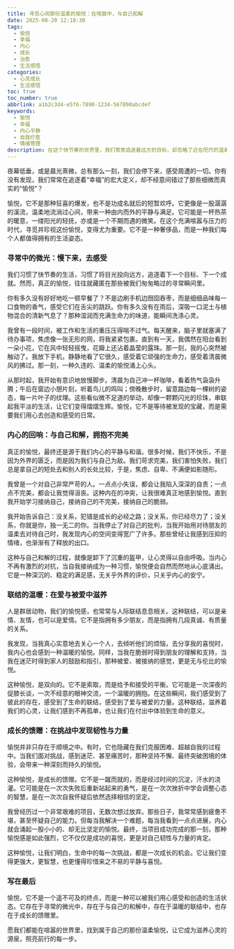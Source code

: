 ```yaml
---
title: 寻觅心间那份温柔的愉悦：在喧嚣中，与自己和解
date: 2025-08-20 12:18:30
tags:
  - 愉悦
  - 幸福
  - 内心
  - 成长
  - 治愈
  - 生活感悟
categories:
  - 心灵成长
  - 生活感悟
toc: true
toc_number: true
abbrlink: a1b2c3d4-e5f6-7890-1234-567890abcdef
keywords:
  - 愉悦
  - 幸福
  - 内心平静
  - 自我疗愈
  - 情绪管理
description: 在这个快节奏的世界里，我们常常追逐着远方的目标，却忽略了近在咫尺的温柔愉悦。这篇文章，是一次关于内心深处喜悦的探索，关于如何在日常点滴中寻觅微光，与自我和解，让生命充满温暖与力量。
---
```


夜幕低垂，或是晨光熹微，总有那么一刻，我们会停下来，感受周遭的一切。你有没有发现，我们常常在追逐着“幸福”的宏大定义，却不经意间错过了那些细微而真实的“愉悦”？

愉悦，它不是那种狂喜的爆发，也不是功成名就后的短暂欢呼。它更像是一股潺潺的溪流，温柔地流淌过心间，带来一种由内而外的平静与满足。它可能是一杯热茶的暖意，一缕阳光的轻抚，亦或是一个不期而遇的微笑。在这个充满喧嚣与压力的时代，寻觅并珍视这份愉悦，变得尤为重要。它不是一种奢侈品，而是一种我们每个人都值得拥有的生活姿态。

### 寻常中的微光：慢下来，去感受

我们习惯了快节奏的生活，习惯了将目光投向远方，追逐着下一个目标、下一个成就。然而，真正的愉悦，往往就藏匿在那些被我们匆匆略过的寻常瞬间里。

你有多久没有好好地吃一顿早餐了？不是边刷手机边囫囵吞枣，而是细细品味每一口食物的香气，感受它们在舌尖的跳跃。你有多久没有在雨后，深吸一口泥土与植物混合的清新气息了？那种湿润而充满生命力的味道，能瞬间洗涤心灵。

我曾有一段时间，被工作和生活的重压压得喘不过气。每天醒来，脑子里就塞满了待办事项，焦虑像一张无形的网，将我紧紧包裹。直到有一天，我偶然在阳台看到一朵小花，它在风中轻轻摇曳，花瓣上还沾着晶莹的露珠。那一刻，我的心突然被触动了。我放下手机，静静地看了它很久，感受着它顽强的生命力，感受着清晨微风的拂过。那一刻，一种久违的、温柔的愉悦涌上心头。

从那时起，我开始有意识地放慢脚步。清晨为自己冲一杯咖啡，看着热气袅袅升腾；午后在窗边小憩片刻，听着鸟儿的鸣叫；傍晚散步时，留意路边每一棵树的姿态，每一片叶子的纹理。这些看似微不足道的举动，却像一颗颗闪光的珍珠，串联起我平淡的生活，让它们变得熠熠生辉。愉悦，它不是等待被发现的宝藏，而是需要我们用心去创造和感受的日常。

### 内心的回响：与自己和解，拥抱不完美

真正的愉悦，最终还是源于我们内心的平静与和谐。很多时候，我们不快乐，不是因为外界的匮乏，而是因为我们与自己为敌。我们苛求完美，我们害怕失败，我们总是拿自己的短处去和别人的长处比较，于是，焦虑、自卑、不满便如影随形。

我曾是一个对自己非常严苛的人。一点点小失误，都会让我陷入深深的自责；一点点不完美，都会让我觉得沮丧。这种内在的冲突，让我很难真正地感到愉悦。直到我开始学习接纳自己，接纳自己的不完美，接纳自己的脆弱。

我开始告诉自己：没关系，犯错是成长的必经之路；没关系，你已经尽力了；没关系，你就是你，独一无二的你。当我停止了对自己的批判，当我开始用对待朋友的温柔去对待自己时，我发现内心的空间变得宽广了许多。那些曾经让我感到压抑的情绪，也渐渐有了释放的出口。

这种与自己和解的过程，就像是卸下了沉重的盔甲，让心灵得以自由呼吸。当内心不再有激烈的对抗，当自我接纳成为一种习惯，愉悦便会自然而然地从心底涌出。它是一种深沉的、稳定的满足感，无关乎外界的评价，只关乎内心的安宁。

### 联结的温暖：在爱与被爱中滋养

人是群居动物，我们的愉悦感，也常常与人际联结息息相关。这种联结，可以是亲情、友情，也可以是爱情。它不是指拥有多少朋友，而是指拥有几段真诚、有质量的关系。

我发现，当我真心实意地去关心一个人，去倾听他们的烦恼，去分享我的喜悦时，我内心也会感到一种温暖的愉悦。同样，当我在脆弱时得到朋友的理解和支持，当我在迷茫时得到家人的鼓励和指引，那种被爱、被接纳的感觉，更是无与伦比的愉悦。

这种愉悦，是双向的。它不是索取，而是给予和接受的平衡。它可能是一次深夜的促膝长谈，一次不经意的眼神交流，一个温暖的拥抱。在这些瞬间，我们感受到了彼此的存在，感受到了生命的联结，感受到了爱与被爱的力量。这种联结，滋养着我们的心灵，让我们感到不再孤单，也让我们在付出中体验到生命的意义。

### 成长的馈赠：在挑战中发现韧性与力量

愉悦并非只存在于顺境之中。有时，它也隐藏在我们克服困难、超越自我的过程中。当我们面对挑战，感到迷茫、甚至痛苦时，那种坚持不懈、最终突破困境的体验，会带来一种深刻而持久的愉悦。

这种愉悦，是成长的馈赠。它不是一蹴而就的，而是经过时间的沉淀，汗水的浇灌。它可能是在一次次失败后重新站起来的勇气，是在一次次挫折中学会调整心态的智慧，是在一次次自我怀疑后依然选择相信的坚定。

我曾经历过一个非常艰难的项目，无数次想过放弃。那些日子，我常常感到疲惫不堪，甚至怀疑自己的能力。但每当我解决一个难题，每当我看到一点点进展，内心就会涌起一股小小的、却无比坚定的愉悦。最终，当项目成功完成的那一刻，那种愉悦感是如此强烈，它不仅仅是成功的喜悦，更是对自己韧性与力量的肯定。

这种愉悦，让我们明白，生命中的每一次挑战，都是一次成长的机会。它让我们变得更强大，更智慧，也更懂得珍惜来之不易的平静与喜悦。

### 写在最后

愉悦，它不是一个遥不可及的终点，而是一种可以被我们用心感受和创造的生活状态。它存在于寻常的微光中，存在于与自己的和解中，存在于温暖的联结中，也存在于成长的馈赠里。

愿我们都能在喧嚣的世界里，找到属于自己的那份温柔愉悦，让它成为滋养心灵的源泉，照亮前行的每一步。